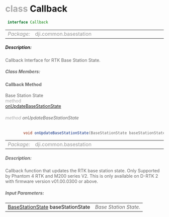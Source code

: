 <div class="article"><h1 ><font color="#AAA">class </font>Callback</h1></div>

~~~java
 interface Callback
~~~

<html><table class="table-supportedby"><tr valign="top"><td width=15%><font color="#999"><i>Package:</i></td><td width=85%><font color="#999">dji.common.basestation</td></tr></table></html>



##### Description:



<font color="#666">Callback Interface for RTK Base Station State.



##### Class Members:



#### Callback Method

<div class="api-row" id="djirtkbasestation_djirtkbasestationstate_onupdatebasestationstate"><div class="api-col left">Base Station State</div><div class="api-col middle" style="color:#AAA">method</div><div class="api-col right"><a class="trigger" href="#djirtkbasestation_djirtkbasestationstate_onupdatebasestationstate_inline">onUpdateBaseStationState</a></div></div><div class="inline-doc" id="djirtkbasestation_djirtkbasestationstate_onupdatebasestationstate_inline"

><div class="article"><h6 ><font color="#AAA">method </font>onUpdateBaseStationState</h6></div>

~~~java
        void onUpdateBaseStationState(BaseStationState baseStationState)
~~~

<html><table class="table-supportedby"><tr valign="top"><td width=15%><font color="#999"><i>Package:</i></td><td width=85%><font color="#999">dji.common.basestation</td></tr></table></html>



##### Description:



<font color="#666">Callback function that updates the RTK base station state. Only Supported  by Phantom 4 RTK and M200 series V2. This is only available on D-RTK 2 with  firmware version v01.00.0300 or above.



##### Input Parameters:

<html><table class="table-inline-parameters"><tr valign="top"><td><font color="#70BF41"><a href="/Components/RTKBaseStation/DJIRTKBaseStation_DJIRTKBaseStationState.html#djirtkbasestation_djirtkbasestationstate">BaseStationState</a> <font color="#000">baseStationState</td><td><font color="#666"><i>Base Station State.</i></td></tr></table></html></div>


